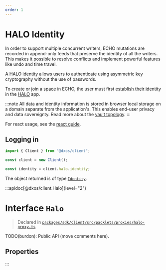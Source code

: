 ```yaml
---
order: 1
---
```


# HALO Identity

In order to support multiple concurrent writers, ECHO mutations are recorded in append-only feeds that preserve the identity of all the writers. This makes it possible to resolve conflicts and implement powerful features like undo and time travel.

A HALO identity allows users to authenticate using asymmetric key cryptography without the use of passwords.

To create or join a [space](spaces) in ECHO, the user must first [establish their identity](../halo) in the [HALO](halo) app.

:::note
All data and identity information is stored in browser local storage on a domain separate from the application's. This enables end-user privacy and data sovereignty. Read more about the [vault topology](./#local-vault-topology).
:::

For react usage, see the [react guide](./react/identity.md).

## Logging in

```ts
import { Client } from "@dxos/client";

const client = new Client();

const identity = client.halo.identity;
```

The object returned is of type [`Identity`](/api/@dxos/client/interfaces/Identity).

:::apidoc[@dxos/client.Halo]{level="2"}
# Interface `Halo`

> Declared in [`packages/sdk/client/src/packlets/proxies/halo-proxy.ts`]()

TODO(burdon): Public API (move comments here).

## Properties
:::
